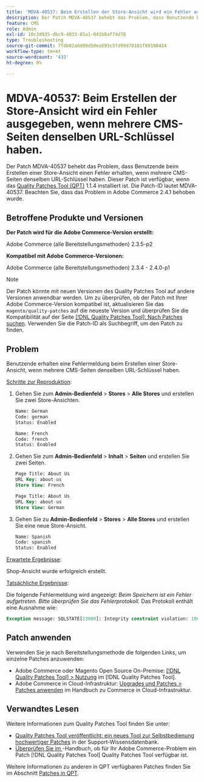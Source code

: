 ```yaml
---
title: 'MDVA-40537: Beim Erstellen der Store-Ansicht wird ein Fehler ausgegeben, wenn mehrere CMS-Seiten denselben URL-Schlüssel haben.'
description: Der Patch MDVA-40537 behebt das Problem, dass Benutzende beim Erstellen einer Store-Ansicht einen Fehler erhalten, wenn mehrere CMS-Seiten denselben URL-Schlüssel haben. Dieser Patch ist verfügbar, wenn das [Quality Patches Tool (QPT)](https://experienceleague.adobe.com/de/docs/commerce-operations/tools/quality-patches-tool/quality-patches-tool-to-self-serve-quality-patches) 1.1.4 installiert ist. Die Patch-ID lautet MDVA-40537. Beachten Sie, dass das Problem in Adobe Commerce 2.4.1 behoben wurde.
feature: CMS
role: Admin
exl-id: 10c3d935-dbc9-4033-85a1-041b8af74d78
type: Troubleshooting
source-git-commit: 7fdb02a6d89d50ea593c5fd99d78101f89198424
workflow-type: tm+mt
source-wordcount: '433'
ht-degree: 0%

---
```


# MDVA-40537: Beim Erstellen der Store-Ansicht wird ein Fehler ausgegeben, wenn mehrere CMS-Seiten denselben URL-Schlüssel haben.

Der Patch MDVA-40537 behebt das Problem, dass Benutzende beim Erstellen einer Store-Ansicht einen Fehler erhalten, wenn mehrere CMS-Seiten denselben URL-Schlüssel haben. Dieser Patch ist verfügbar, wenn das [Quality Patches Tool (QPT)](https://experienceleague.adobe.com/de/docs/commerce-operations/tools/quality-patches-tool/quality-patches-tool-to-self-serve-quality-patches) 1.1.4 installiert ist. Die Patch-ID lautet MDVA-40537. Beachten Sie, dass das Problem in Adobe Commerce 2.4.1 behoben wurde.

## Betroffene Produkte und Versionen

**Der Patch wird für die Adobe Commerce-Version erstellt:**

Adobe Commerce (alle Bereitstellungsmethoden) 2.3.5-p2

**Kompatibel mit Adobe Commerce-Versionen:**

Adobe Commerce (alle Bereitstellungsmethoden) 2.3.4 - 2.4.0-p1

>[!NOTE]
>
>Der Patch könnte mit neuen Versionen des Quality Patches Tool auf andere Versionen anwendbar werden. Um zu überprüfen, ob der Patch mit Ihrer Adobe Commerce-Version kompatibel ist, aktualisieren Sie das `magento/quality-patches` auf die neueste Version und überprüfen Sie die Kompatibilität auf der Seite [[!DNL Quality Patches Tool]: Nach Patches suchen](https://experienceleague.adobe.com/de/docs/commerce-operations/tools/quality-patches-tool/quality-patches-tool-to-self-serve-quality-patches). Verwenden Sie die Patch-ID als Suchbegriff, um den Patch zu finden.


## Problem

Benutzende erhalten eine Fehlermeldung beim Erstellen einer Store-Ansicht, wenn mehrere CMS-Seiten denselben URL-Schlüssel haben.

<u>Schritte zur Reproduktion</u>:

1. Gehen Sie zum **Admin-Bedienfeld** > **Stores** > **Alle Stores** und erstellen Sie zwei Store-Ansichten.

   ```sql
   Name: German
   Code: german
   Status: Enabled
   ```

   ```sql
   Name: French
   Code: french
   Status: Enabled
   ```

1. Gehen Sie zum **Admin-Bedienfeld** > **Inhalt** > **Seiten** und erstellen Sie zwei Seiten.

   ```sql
   Page Title: About Us
   URL Key: about-us
   Store View: French
   ```

   ```sql
   Page Title: About Us
   URL Key: about-us
   Store View: German
   ```

1. Gehen Sie zu **Admin-Bedienfeld** > **Stores** > **Alle Stores** und erstellen Sie eine neue Store-Ansicht.

   ```sql
   Name: Spanish
   Code: spanish
   Status: Enabled
   ```

<u>Erwartete Ergebnisse</u>:

Shop-Ansicht wurde erfolgreich erstellt.

<u>Tatsächliche Ergebnisse</u>:

Die folgende Fehlermeldung wird angezeigt: *Beim Speichern ist ein Fehler aufgetreten. Bitte überprüfen Sie das Fehlerprotokoll.* Das Protokoll enthält eine Ausnahme wie:

```sql
Exception message: SQLSTATE[23000]: Integrity constraint violation: 1062 Duplicate entry 'about-us-4' for key 'URL_REWRITE_REQUEST_PATH_STORE_ID', query was: INSERT  INTO }}url_rewrite{{ (}}redirect_type{{,}}is_autogenerated{{,}}metadata{{,}}description{{,}}store_id{{,}}entity_type{{,}}entity_id{{,}}request_path{{,}}target_path{{) VALUES (?, ?, ?, ?, ?, ?, ?, ?, ?), (?, ?, ?, ?, ?, ?, ?, ?, ?), (?, ?, ?, ?, ?, ?, ?, ?, ?), (?, ?, ?, ?, ?, ?, ?, ?, ?), (?, ?, ?, ?, ?, ?, ?, ?, ?), (?, ?, ?, ?, ?, ?, ?, ?, ?)
```

## Patch anwenden

Verwenden Sie je nach Bereitstellungsmethode die folgenden Links, um einzelne Patches anzuwenden:

* Adobe Commerce oder Magento Open Source On-Premise: [[!DNL Quality Patches Tool] > Nutzung](/help/tools/quality-patches-tool/usage.md) im [!DNL Quality Patches Tool].
* Adobe Commerce in Cloud-Infrastruktur: [Upgrades und Patches > Patches anwenden](https://experienceleague.adobe.com/docs/commerce-cloud-service/user-guide/develop/upgrade/apply-patches.html?lang=de) im Handbuch zu Commerce in Cloud-Infrastruktur.

## Verwandtes Lesen

Weitere Informationen zum Quality Patches Tool finden Sie unter:

* [Quality Patches Tool veröffentlicht: ein neues Tool zur Selbstbedienung hochwertiger Patches](https://experienceleague.adobe.com/de/docs/commerce-operations/tools/quality-patches-tool/quality-patches-tool-to-self-serve-quality-patches) in der Support-Wissensdatenbank.
* [Überprüfen Sie im &#x200B;](/help/tools/quality-patches-tool/patches-available-in-qpt/check-patch-for-magento-issue-with-magento-quality-patches.md)-Handbuch, ob für Ihr Adobe Commerce-Problem ein Patch [!DNL Quality Patches Tool] Quality Patches Tool verfügbar ist.

Weitere Informationen zu anderen in QPT verfügbaren Patches finden Sie im Abschnitt [Patches in QPT](https://experienceleague.adobe.com/tools/commerce-quality-patches/index.html?lang=de).

